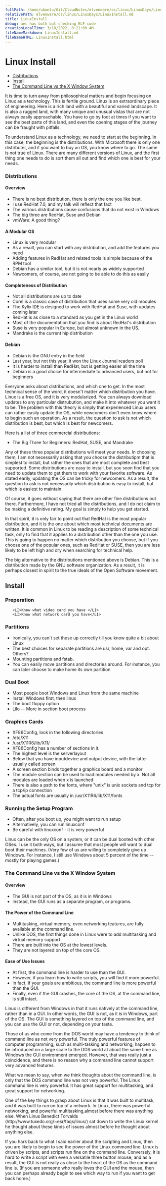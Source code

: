 ```yaml
---
fullPath: /home/ubuntu/Git/CloudNotes/elvenware/os/linux/LinuxDays/LinuxInstall.md
relativePath: elvenware/os/linux/LinuxDays/LinuxInstall.md
title: LinuxInstall
debug: aec has both but checking ELF code
creationLocalTime: 3/18/2022, 8:21:00 AM
fileNameMarkdown: LinuxInstall.md
fileNameHTML: LinuxInstall.html
---
```


<!-- toc -->
<!-- tocstop -->


<HTML>
<HEAD>
  <TITLE>Linux Install</TITLE>
  	<script language="JavaScript" src="/charlie/libs/scripts/MeyerStyleSwitch.js" type="text/javascript"></script>  
	<!--#include virtual="../../scripts/HeaderInfo.html" -->
</HEAD>
  <BODY>

  <H1>Linux Install</H1>

  <UL>
    <li><a HREF="#distributions">Distributions</a></li>
    <li><a HREF="#install">Install</a></li>
    <li><a HREF="#commandln">The Command Line vs the X Window System</a></li>
  </UL>

  <p>It is time to turn away from philosophical matters and begin focusing on 
  Linux as a technology. This is fertile ground. Linux is an extraordinary piece 
  of engineering. Here is a rich land with a beautiful and varied landscape. It is 
  also a rugged land, with many unique and unusual vistas that are not always 
  easily approachable. You have to go by foot at times if you want to see the best 
  parts of this land, and even the opening stages of the journey can be fraught 
  with pitfalls.</p>

  <p>To understand Linux as a technology, we need to start at the beginning. In 
  this case, the beginning is the distributions. With Microsoft there is only one 
  distributer, and if you want to buy an OS, you know where to go. The same is not 
  true of Linux. There are many different versions of Linux, and the first thing 
  one needs to do is sort them all out and find which one is best for your needs.</p>

  <h3><a NAME="distributions"></a>Distributions</h3>


  <H4>Overview</H4>
  <UL>
    <LI>There is no best distribution, there is only the one you like best.</LI>
    <LI>I use RedHat 7.0, and my talk will reflect that fact</LI>
    <LI>The various distributions cause confusions that do not exist in Windows</LI>
    <LI>The big three are RedHat, Suse and Debian</LI>
    <LI>vmWare: A good thing?</LI>
  </UL>


  <H4>A Modular OS</H4>
  <UL>
    <LI>Linux is very modular</LI>
    <LI>As a result, you can start with any distribution, and add the features you 
    need</LI>
    <LI>Adding features in RedHat and related tools is simple because of the RPM 
    tool</LI>
    <LI>Debian has a similar tool, but it is not nearly as widely supported</LI>
    <LI>Newcomers, of course, are not going to be able to do this as easily</LI>
  </UL>


  <H4>Completeness of Distribution</H4>
  <UL>
    <LI>Not all distributions are up to date</LI>
    <LI>Corel is a classic case of distribution that uses some very old modules</LI>
    <LI>The Kylix IDE is designed to work with RedHat and Suse, with updates coming 
    later</LI>
    <LI>RedHat is as close to a standard as you get in the Linux world</LI>
    <LI>Most of the documentation that you find is about RedHat's distribution</LI>
    <LI>Suse is very popular in Europe, but almost unknown in the US.</LI>
    <LI>Mandrake is the current hip distribution</LI>
  </UL>


  <H4>Debian</H4>
  <UL>
    <LI>Debian is the GNU entry in the field</LI>
    <LI>Last year, but not this year, it won the Linux Journal readers poll</LI>
    <LI>It is harder to install than RedHat, but is getting easier all the time</LI>
    <LI>Debian is a good choice for intermediate to advanced users, but not for 
    beginners</LI>
  </UL>

  <p>Everyone asks about distributions, and which one to get. In the most 
  technical sense of the word, it doesn't matter which distribution you have. 
  Linux is a free OS, and it is very modularized. You can always download updates 
  to any particular distrubution, and make it into whatever you want it to be. The 
  problem with this theory is simply that experienced Linux users can rather 
  easily update the OS, while newcomers don't even know where to begin such an 
  operation. As a result, the question to ask is not which distribution is best, 
  but which is best for newcomers.</p>

  <p>Here is a list of three commercial distributions:</p>
  <ul>
    <li>The Big Three for Beginners: RedHat, SUSE, and Mandrake</li>
  </ul>

  <p>Any of these three popular distributions will meet your needs. In choosing 
  them, I am not necessarily asking that you choose the distributipm that is 
  simplest to install, but rather the ones that are most complete and best 
  supported. Some distributions are easy to install, but you soon find that you 
  need to update them to get them to work with your favorite software. As stated 
  earily, updating the OS can be tricky for newcomers. As a result, the question 
  to ask is not necessarily which distribution is easy to install, but which is 
  easiest to maintain.</p>

  <p>Of course, it goes without saying that there are other fine distributions out 
  there. Furthermore, I have not tried all the distributions, and I do not claim 
  to be making a definitive rating. My goal is simply to help you get started.</p>

  <p>In that spirit, it is only fair to point out that RedHat is the most popular 
  distribution, and it is the one about which most technical documents are written. 
  It is common in Linux to be reading a description of some technical task, only 
  to find that it applies to a distribution other than the one you use. This is 
  going to happen no matter which distribution you choose, but if you choose one 
  of the popular ones, such as RedHat or SUSE, then you are less likely to be left 
  high and dry when searching for technical help.</p>

  <p>The big alternative to the distributions mentioned above is Debian. This is a 
  distribution made by the GNU software organization. As a result, it is perhaps 
  closest in spirit to the true ideals of the Open Software movement.</p>

  <h2><a NAME="install"><b>Install</b></a></h2>


  <H3>Preperation</H3>
  <UL>

    <LI>Know what video card you have </LI>
    <LI>Know what network card you have</LI>
  </UL>


  <H3>Partitions</H3>
  <UL>
    <LI>Ironically, you can't set these up correctly till you know quite a bit about 
    Linux</LI>
    <LI>The best choices for separate partitions are usr, home, var and opt. Others?</LI>
    <LI>Mounting partitions and fstab.</LI>
    <LI>You can easily move partitions and directories around. For instance, you can 
    later choose to make home its own partition</LI>
  </UL>


  <H3>Dual Boot</H3>
  <UL>
    <LI>Most people boot Windows and Linux from the same machine</LI>
    <LI>Install Windows first, then linux</LI>
    <LI>The boot floppy option</LI>
    <LI>Lilo -- More in section boot process</LI>
  </UL>


  <H3>Graphics Cards</H3>
  <UL>
    <LI>XF86Config, look in the following directories </LI>
    <LI>/etc/X11</LI>
    <LI>/usr/X11R6/lib/X11/</LI>
    <LI>XF86Config has a number of sections in it.</LI>
    <LI>The highest level is the serverlayout</LI>
    <LI>Below that you have inputdevice and output device, with the latter usually called screen</LI>
    <LI>A screen section binds together a graphics board and a monitor</LI>
    <LI>The module section can be used to load modules needed by x. Not all modules are loaded when x is launched</LI>
    <LI>There is also a path to the fonts, where "unix" is unix sockets and tcp for a tcp/ip connection</LI>
    <LI>The actual fonts are usually in /usr/X11R6/lib/X11/fonts</LI>
  </UL>

                                                                
<H3>Running the Setup Program</H3>
 <UL>
 <LI>Often, after you boot up, you might want to run setup</LI>
 <LI>Alternatively, you can run linuxconf</LI>
 <LI>Be careful with linuxconf - it is very powerful</LI>
</UL>


  <p>Linux can be the only OS on a system, or it can be dual booted with other 
  OSes. I use it both ways, but I assume that most people will want to dual boot 
  their machines. (Very few of us are willing to completely give up Windows. For 
  instance, I still use Windows about 5 percent of the time -- mostly for playing 
  games.)</p>

  <h3><a NAME="commandln"></a>The Command Line vs the X Window System</h3>


  <H4>Overview</H4>
  <UL>
    <LI>The GUI is not part of the OS, as it is in Windows</LI>
    <LI>Instead, the GUI runs as a separate program, or programs.</LI>
  </UL>

  <H4>The Power of the Command Line</H4>
  <UL>
    <LI>Multitasking, virtual memory, even networking features, are fully available 
    at the command line.</LI>
    <LI>Unlike DOS, the first things done in Linux were to add multitasking and 
    virtual memory support.</LI>
    <LI>There are built into the OS at the lowest levels. </LI>
    <LI>They are not layered on top of the core OS.</LI>
  </UL>

  <H4>Ease of Use Issues</H4>
  <UL>
    <LI>At first, the command line is harder to use than the GUI.</LI>
    <LI>However, if you learn how to write scripts, you will find it more powerful.</LI>
    <LI>In fact, if your goals are ambitious, the command line is more powerful than 
    the GUI.</LI>
    <LI>Finally, even if the GUI crashes, the core of the OS, at the command line, 
    is still intact.</LI>
  </UL>


  <p>Linux is different from Windows in that it runs natively at the command line, 
  rather than in a GUI.  In other words, the GUI is not, as it is in Windows, part 
  of the OS.  The GUI is something layered on top of the command line, and you can 
  use the GUI or not, depending on your taste.</p>

  <p>Those of us who come from the DOS world may have a tendency to think of 
  command line as not very powerful. The truly powerful features of computer 
  programming, such as multi-tasking and networking, happen to be introduced on a 
  large scale to the DOS world at about the same time as Windows the GUI 
  environment emerged. However, that was really just a coincidence, and there is 
  no reason why a command line cannot support very advanced features.</p>

  <p>What we mean to say, when we think thoughts about the command line, is only 
  that the DOS command line was not very powerful. The Linux command line is very 
  powerful. It has great support for multitasking, and great support for 
  networking.</p>

  <p>One of the key things to grasp about Linux is that it was built to multitask, 
  and it was built to run on top of a network. In Linux, there was powerful 
  networking, and powerful multitasking,almost before there was anything else. 
  When Linus Benedict Torvalds (http://www.tuxedo.org/~esr/faqs/linus/) sat down 
  to write the Linux kernel he thought about these kinds of issues almost before 
  he thought about anything else.</p>

  <p>If you hark back to what I said earlier about the scripting and Linux, then 
  you are likely to begin to see the power of the Linux command line. Linux is 
  driven by scripts, and scripts run fine on the command line. Conversely, it is 
  hard to write a script with even a versatile three button mouse, and as a result, 
  the GUI is not really as close to the heart of the OS as the command line is. (If 
  you are someone who really loves the GUI and the mouse, then you can perhaps 
  already begin to see which way to run if you want to get back home.)</p>

  </BODY>
</HTML>
